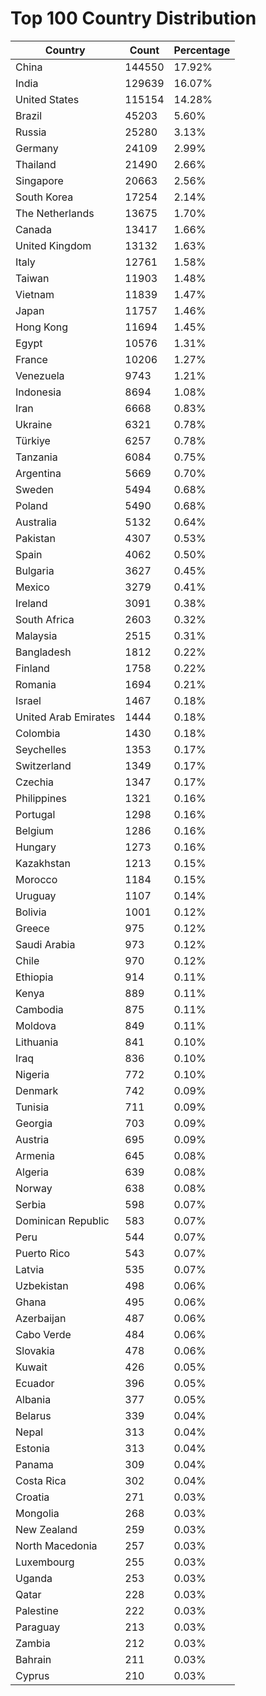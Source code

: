 # Top 100 Country Distribution
| Country | Count | Percentage |
|----|----|----|
| China | 144550 | 17.92% |
| India | 129639 | 16.07% |
| United States | 115154 | 14.28% |
| Brazil | 45203 | 5.60% |
| Russia | 25280 | 3.13% |
| Germany | 24109 | 2.99% |
| Thailand | 21490 | 2.66% |
| Singapore | 20663 | 2.56% |
| South Korea | 17254 | 2.14% |
| The Netherlands | 13675 | 1.70% |
| Canada | 13417 | 1.66% |
| United Kingdom | 13132 | 1.63% |
| Italy | 12761 | 1.58% |
| Taiwan | 11903 | 1.48% |
| Vietnam | 11839 | 1.47% |
| Japan | 11757 | 1.46% |
| Hong Kong | 11694 | 1.45% |
| Egypt | 10576 | 1.31% |
| France | 10206 | 1.27% |
| Venezuela | 9743 | 1.21% |
| Indonesia | 8694 | 1.08% |
| Iran | 6668 | 0.83% |
| Ukraine | 6321 | 0.78% |
| Türkiye | 6257 | 0.78% |
| Tanzania | 6084 | 0.75% |
| Argentina | 5669 | 0.70% |
| Sweden | 5494 | 0.68% |
| Poland | 5490 | 0.68% |
| Australia | 5132 | 0.64% |
| Pakistan | 4307 | 0.53% |
| Spain | 4062 | 0.50% |
| Bulgaria | 3627 | 0.45% |
| Mexico | 3279 | 0.41% |
| Ireland | 3091 | 0.38% |
| South Africa | 2603 | 0.32% |
| Malaysia | 2515 | 0.31% |
| Bangladesh | 1812 | 0.22% |
| Finland | 1758 | 0.22% |
| Romania | 1694 | 0.21% |
| Israel | 1467 | 0.18% |
| United Arab Emirates | 1444 | 0.18% |
| Colombia | 1430 | 0.18% |
| Seychelles | 1353 | 0.17% |
| Switzerland | 1349 | 0.17% |
| Czechia | 1347 | 0.17% |
| Philippines | 1321 | 0.16% |
| Portugal | 1298 | 0.16% |
| Belgium | 1286 | 0.16% |
| Hungary | 1273 | 0.16% |
| Kazakhstan | 1213 | 0.15% |
| Morocco | 1184 | 0.15% |
| Uruguay | 1107 | 0.14% |
| Bolivia | 1001 | 0.12% |
| Greece | 975 | 0.12% |
| Saudi Arabia | 973 | 0.12% |
| Chile | 970 | 0.12% |
| Ethiopia | 914 | 0.11% |
| Kenya | 889 | 0.11% |
| Cambodia | 875 | 0.11% |
| Moldova | 849 | 0.11% |
| Lithuania | 841 | 0.10% |
| Iraq | 836 | 0.10% |
| Nigeria | 772 | 0.10% |
| Denmark | 742 | 0.09% |
| Tunisia | 711 | 0.09% |
| Georgia | 703 | 0.09% |
| Austria | 695 | 0.09% |
| Armenia | 645 | 0.08% |
| Algeria | 639 | 0.08% |
| Norway | 638 | 0.08% |
| Serbia | 598 | 0.07% |
| Dominican Republic | 583 | 0.07% |
| Peru | 544 | 0.07% |
| Puerto Rico | 543 | 0.07% |
| Latvia | 535 | 0.07% |
| Uzbekistan | 498 | 0.06% |
| Ghana | 495 | 0.06% |
| Azerbaijan | 487 | 0.06% |
| Cabo Verde | 484 | 0.06% |
| Slovakia | 478 | 0.06% |
| Kuwait | 426 | 0.05% |
| Ecuador | 396 | 0.05% |
| Albania | 377 | 0.05% |
| Belarus | 339 | 0.04% |
| Nepal | 313 | 0.04% |
| Estonia | 313 | 0.04% |
| Panama | 309 | 0.04% |
| Costa Rica | 302 | 0.04% |
| Croatia | 271 | 0.03% |
| Mongolia | 268 | 0.03% |
| New Zealand | 259 | 0.03% |
| North Macedonia | 257 | 0.03% |
| Luxembourg | 255 | 0.03% |
| Uganda | 253 | 0.03% |
| Qatar | 228 | 0.03% |
| Palestine | 222 | 0.03% |
| Paraguay | 213 | 0.03% |
| Zambia | 212 | 0.03% |
| Bahrain | 211 | 0.03% |
| Cyprus | 210 | 0.03% |
